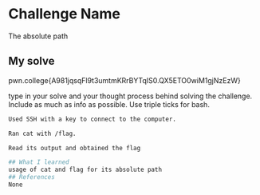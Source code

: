 # Challenge Name
The absolute path

## My solve
pwn.college{A981jqsqFl9t3umtmKRrBYTqIS0.QX5ETO0wiM1gjNzEzW}

type in your solve and your thought process behind solving the challenge. Include as much as info as possible. Use triple ticks for bash.
```bash
Used SSH with a key to connect to the computer.

Ran cat with /flag.

Read its output and obtained the flag

## What I learned
usage of cat and flag for its absolute path
## References 
None